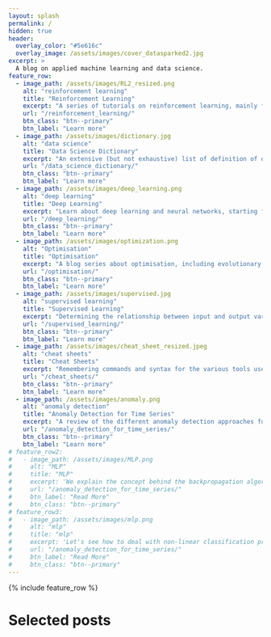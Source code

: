 ```yaml
---
layout: splash
permalink: /
hidden: true
header:
  overlay_color: "#5e616c"
  overlay_image: /assets/images/cover_datasparked2.jpg
excerpt: >
  A blog on applied machine learning and data science.
feature_row:
  - image_path: /assets/images/RL2_resized.png
    alt: "reinforcement learning"
    title: "Reinforcement Learning"
    excerpt: "A series of tutorials on reinforcement learning, mainly for robotics applications."
    url: "/reinforcement_learning/"
    btn_class: "btn--primary"
    btn_label: "Learn more"
  - image_path: /assets/images/dictionary.jpg
    alt: "data science"
    title: "Data Science Dictionary"
    excerpt: "An extensive (but not exhaustive) list of definition of data science terms."
    url: "/data_science_dictionary/"
    btn_class: "btn--primary"
    btn_label: "Learn more"
  - image_path: /assets/images/deep_learning.png
    alt: "deep learning"
    title: "Deep Learning"
    excerpt: "Learn about deep learning and neural networks, starting from the basics."
    url: "/deep_learning/"
    btn_class: "btn--primary"
    btn_label: "Learn more"      
  - image_path: /assets/images/optimization.png
    alt: "Optimisation"
    title: "Optimisation"
    excerpt: "A blog series about optimisation, including evolutionary and Bayesian optimisation."
    url: "/optimisation/"
    btn_class: "btn--primary"
    btn_label: "Learn more" 
  - image_path: /assets/images/supervised.jpg
    alt: "supervised learning"
    title: "Supervised Learning"
    excerpt: "Determining the relationship between input and output variables, given a training data set of labelled observations."
    url: "/supervised_learning/"
    btn_class: "btn--primary"
    btn_label: "Learn more"     
  - image_path: /assets/images/cheat_sheet_resized.jpeg
    alt: "cheat sheets"
    title: "Cheat Sheets"
    excerpt: "Remembering commands and syntax for the various tools used in programming can be a daunting task. Here are some handy cheat sheets that can help you with this."
    url: "/cheat_sheets/"
    btn_class: "btn--primary"
    btn_label: "Learn more"   
  - image_path: /assets/images/anomaly.png
    alt: "anomaly detection"
    title: "Anomaly Detection for Time Series"
    excerpt: "A review of the different anomaly detection approaches for time series data."
    url: "/anomaly_detection_for_time_series/"
    btn_class: "btn--primary"
    btn_label: "Learn more"
# feature_row2:
#   - image_path: /assets/images/MLP.png
#     alt: "MLP"
#     title: "MLP"
#     excerpt: 'We explain the concept behind the backpropagation algorithm with the multi-layer perceptron. `type="left"`'
#     url: "/anomaly_detection_for_time_series/"
#     btn_label: "Read More"
#     btn_class: "btn--primary"
# feature_row3:
#   - image_path: /assets/images/mlp.png
#     alt: "mlp"
#     title: "mlp"
#     excerpt: 'Let's see how to deal with non-linear classification problems with artificial neural networks. `type="right"`'
#     url: "/anomaly_detection_for_time_series/"
#     btn_label: "Read More"
#     btn_class: "btn--primary"
---
```


{% include feature_row %}

# Selected posts

<!-- {% include feature_row id="feature_row2" type="left" %}

{% include feature_row id="feature_row3" type="right" %} -->

